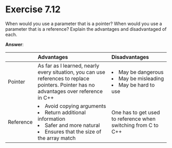 # Exercise 7.12

When would you use a parameter that is a pointer? When would you use a parameter that is a reference? Explain the advantages and disadvantaged of each.

**Answer**:

|  | Advantages | Disadvantages |
|:-|:-----------|:--------------|
| Pointer   | As far as I learned, nearly every situation, you can use references to replace pointers. Pointer has no advantages over reference in C++ | <li>May be dangerous</li><li>May be misleading</li><li>May be hard to use</li> |
| Reference | <li>Avoid copying arguments</li><li>Return additional information</li><li>Safer and more natural</li><li>Ensures that the size of the array match</li> | One has to get used to reference when switching from C to C++ |